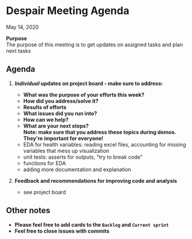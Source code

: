 # Despair Meeting Agenda

May 14, 2020

**Purpose**  
The purpose of this meeting is to get updates on assigned tasks and plan next tasks

## Agenda
   
1. **_Individual_ updates on project board - make sure to address:**  
    - **What was the purpose of your efforts this week?**    
    - **How did you address/solve it?**  
    - **Results of efforts**  
    - **What issues did you run into?**  
    - **How can we help?**  
    - **What are your next steps?**    
   **Note:  make sure that you address these topics during demos.  They're important for everyone!**   
    - EDA for health variables: reading excel files, accounting for missing variables that mess up visualization
    - unit tests: asserts for outputs, "try to break code"
    - functions for EDA
    - adding more documentation and explanation
    
2. **Feedback and recommendations for improving code and analysis**
    - see project board
    
## Other notes
- **Please feel free to add cards to the `Backlog` and `Current sprint`**
- **Feel free to close issues with commits**
